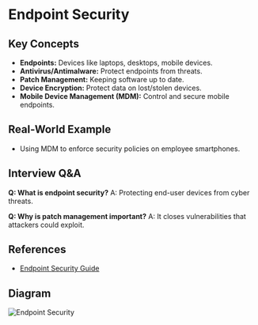 # Endpoint Security

## Key Concepts
- **Endpoints:** Devices like laptops, desktops, mobile devices.
- **Antivirus/Antimalware:** Protect endpoints from threats.
- **Patch Management:** Keeping software up to date.
- **Device Encryption:** Protect data on lost/stolen devices.
- **Mobile Device Management (MDM):** Control and secure mobile endpoints.

## Real-World Example
- Using MDM to enforce security policies on employee smartphones.

## Interview Q&A
**Q: What is endpoint security?**
A: Protecting end-user devices from cyber threats.

**Q: Why is patch management important?**
A: It closes vulnerabilities that attackers could exploit.

## References
- [Endpoint Security Guide](https://www.cisco.com/c/en/us/products/security/advanced-malware-protection/index.html)

## Diagram
![Endpoint Security](https://www.cisco.com/c/dam/en/us/products/security/advanced-malware-protection/endpoint-security-diagram.png)
